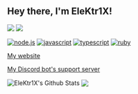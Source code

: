 ## Hey there, I'm EleKtr1X!

<img src="https://img.shields.io/badge/i%20like%20this-blue-%230099ff"/>
<img src="https://img.shields.io/badge/and%20this%20one-too-%23000080"/>


[![node.js]](https://nodejs.org/)
[![javascript]](https://en.wikipedia.org/wiki/JavaScript)
[![typescript]](https://www.typescriptlang.org/)
[![ruby]](https://www.ruby-lang.org/en/)

[My website][website]

[My Discord bot's support server][bot]

<img align="center" alt="EleKtr1X's Github Stats" src="https://github-readme-stats.codestackr.vercel.app/api?username=EleKtr1X&show_icons=true&hide_border=true&theme=prussian" />
<img align="center" src="https://github-readme-stats.vercel.app/api/top-langs/?username=EleKtr1X&layout=compact&langs_count=6&hide_border=true&theme=prussian" />

[bot]: https://discord.gg/dqV3ypQ
[website]: https://elektr1x.github.io
[node.js]: https://img.shields.io/badge/node.js-339933?style=for-the-badge&labelColor=1e2122&logo=node.js
[javascript]: https://img.shields.io/badge/javascript-f7df1e?style=for-the-badge&labelColor=f7df1e&logoColor=333333&logo=javascript
[typescript]: https://img.shields.io/badge/typescript-3178c6?style=for-the-badge&labelColor=3178c6&logoColor=white&logo=typescript
[ruby]: https://img.shields.io/badge/ruby-cc342d?style=for-the-badge&labelColor=fad3a1&logoColor=cc342d&logo=ruby
